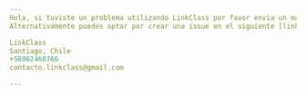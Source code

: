 ```yaml
---
Hola, si tuviste un problema utilizando LinkClass por favor envia un mail a dev.linkclass@gmail.com
Alternativamente puedes optar por crear una issue en el siguiente [link](https://github.com/santilaguna/LinkClass-Support/issues)

LinkClass
Santiago, Chile
+56962460766
contacto.linkclass@gmail.com

---
```


